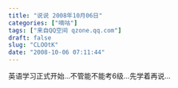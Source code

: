 ```yaml
---
title: "说说 2008年10月06日"
categories: ["嘀咕"]
tags: ["来自QQ空间 qzone.qq.com"]
draft: false
slug: "CLOOtK"
date: "2008-10-06 07:11:44"
---
```


英语学习正式开始...不管能不能考6级...先学着再说...
